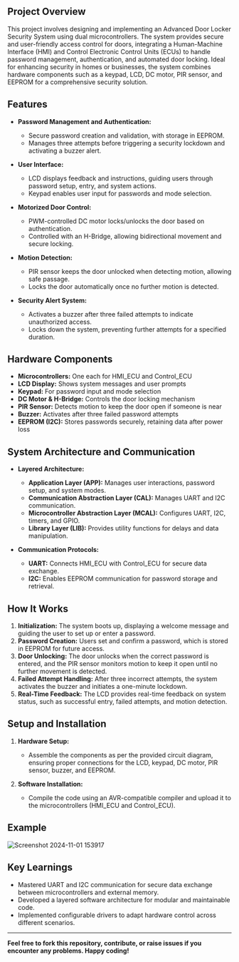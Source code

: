 

## Project Overview

This project involves designing and implementing an Advanced Door Locker Security System using dual microcontrollers. The system provides secure and user-friendly access control for doors, integrating a Human-Machine Interface (HMI) and Control Electronic Control Units (ECUs) to handle password management, authentication, and automated door locking. Ideal for enhancing security in homes or businesses, the system combines hardware components such as a keypad, LCD, DC motor, PIR sensor, and EEPROM for a comprehensive security solution.

## Features

- **Password Management and Authentication:**
  - Secure password creation and validation, with storage in EEPROM.
  - Manages three attempts before triggering a security lockdown and activating a buzzer alert.

- **User Interface:**
  - LCD displays feedback and instructions, guiding users through password setup, entry, and system actions.
  - Keypad enables user input for passwords and mode selection.

- **Motorized Door Control:**
  - PWM-controlled DC motor locks/unlocks the door based on authentication.
  - Controlled with an H-Bridge, allowing bidirectional movement and secure locking.

- **Motion Detection:**
  - PIR sensor keeps the door unlocked when detecting motion, allowing safe passage.
  - Locks the door automatically once no further motion is detected.

- **Security Alert System:**
  - Activates a buzzer after three failed attempts to indicate unauthorized access.
  - Locks down the system, preventing further attempts for a specified duration.

## Hardware Components

- **Microcontrollers:** One each for HMI_ECU and Control_ECU
- **LCD Display:** Shows system messages and user prompts
- **Keypad:** For password input and mode selection
- **DC Motor & H-Bridge:** Controls the door locking mechanism
- **PIR Sensor:** Detects motion to keep the door open if someone is near
- **Buzzer:** Activates after three failed password attempts
- **EEPROM (I2C):** Stores passwords securely, retaining data after power loss

## System Architecture and Communication

- **Layered Architecture:**
  - **Application Layer (APP):** Manages user interactions, password setup, and system modes.
  - **Communication Abstraction Layer (CAL):** Manages UART and I2C communication.
  - **Microcontroller Abstraction Layer (MCAL):** Configures UART, I2C, timers, and GPIO.
  - **Library Layer (LIB):** Provides utility functions for delays and data manipulation.

- **Communication Protocols:**
  - **UART:** Connects HMI_ECU with Control_ECU for secure data exchange.
  - **I2C:** Enables EEPROM communication for password storage and retrieval.

## How It Works

1. **Initialization:** The system boots up, displaying a welcome message and guiding the user to set up or enter a password.
2. **Password Creation:** Users set and confirm a password, which is stored in EEPROM for future access.
3. **Door Unlocking:** The door unlocks when the correct password is entered, and the PIR sensor monitors motion to keep it open until no further movement is detected.
4. **Failed Attempt Handling:** After three incorrect attempts, the system activates the buzzer and initiates a one-minute lockdown.
5. **Real-Time Feedback:** The LCD provides real-time feedback on system status, such as successful entry, failed attempts, and motion detection.

## Setup and Installation

1. **Hardware Setup:**
   - Assemble the components as per the provided circuit diagram, ensuring proper connections for the LCD, keypad, DC motor, PIR sensor, buzzer, and EEPROM.

2. **Software Installation:**
   - Compile the code using an AVR-compatible compiler and upload it to the microcontrollers (HMI_ECU and Control_ECU).

## Example

![Screenshot 2024-11-01 153917](https://github.com/user-attachments/assets/3869ec8f-e879-4d32-ae1f-0931a2909fa1)

## Key Learnings

- Mastered UART and I2C communication for secure data exchange between microcontrollers and external memory.
- Developed a layered software architecture for modular and maintainable code.
- Implemented configurable drivers to adapt hardware control across different scenarios.

---

**Feel free to fork this repository, contribute, or raise issues if you encounter any problems. Happy coding!**
